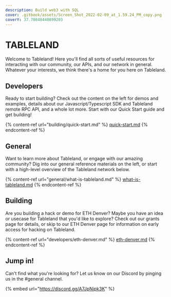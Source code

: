 ```yaml
---
description: Build web3 with SQL
cover: .gitbook/assets/Screen_Shot_2022-02-09_at_1.59.24_PM_copy.png
coverY: 37.70848440899203
---
```


# TABLELAND

Welcome to Tableland! Here you'll find all sorts of useful resources for interacting with our community, our APIs, and our network in general. Whatever your interests, we think there's a home for you here on Tableland.

## Developers

Ready to start building? Check out the content on the left for demos and examples, details about our Javascript/Typescript SDK and Tableland remote RPC API, and a whole lot more. Start with our Quick Start guide and get building!

{% content-ref url="building/quick-start.md" %}
[quick-start.md](building/quick-start.md)
{% endcontent-ref %}

## General

Want to learn more about Tableland, or engage with our amazing community? Dig into our general reference materials on the left, or start with a high-level overview of the Tableland network below.

{% content-ref url="general/what-is-tableland.md" %}
[what-is-tableland.md](general/what-is-tableland.md)
{% endcontent-ref %}

## Building

Are you building a hack or demo for ETH Denver? Maybe you have an idea or usecase for Tableland that you'd like to explore? Check out our grants page for details, or skip to our ETH Denver page for information on early access for hacking on Tableland.

{% content-ref url="developers/eth-denver.md" %}
[eth-denver.md](developers/eth-denver.md)
{% endcontent-ref %}

## Jump in!

Can't find what you're looking for? Let us know on our Discord by pinging us in the #general channel.

{% embed url="https://discord.gg/A7JpNjpk3K" %}
